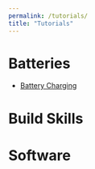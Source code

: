 ```yaml
---
permalink: /tutorials/
title: "Tutorials"
---
```



# Batteries

- [Battery Charging](/tutorials/batteries)

# Build Skills

# Software
